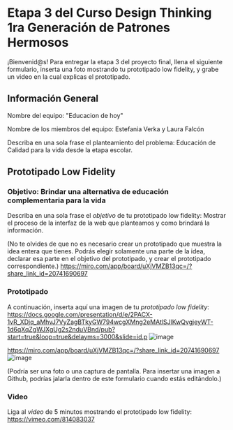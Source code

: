 # Etapa 3 del Curso Design Thinking 1ra Generación de Patrones Hermosos

¡Bienvenid@s!
Para entregar la etapa 3 del proyecto final, llena el siguiente formulario, inserta una foto mostrando tu prototipado low fidelity, y grabe un video en la cual explicas el prototipado.

## Información General

Nombre del equipo: "Educacion de hoy"

Nombre de los miembros del equipo: Estefania Verka y Laura Falcón

Describa en una sola frase el planteamiento del problema: Educación de Calidad para la vida desde la etapa escolar. 

## Prototipado Low Fidelity 

### Objetivo: Brindar una alternativa de educación complementaria para la vida 

Describa en una sola frase el _objetivo_ de tu prototipado low fidelity: Mostrar el proceso de la interfaz de la web que planteamos y como brindará la información. 


(No te olvides de que no es necesario crear un prototipado que muestra la idea entera que tienes. Podrás elegir solamente una parte de la idea, declarar esa parte en el objetivo del prototipado, y crear el prototipado correspondiente.) https://miro.com/app/board/uXjVMZB13qc=/?share_link_id=20741690697

### Prototipado

A continuación, inserta aquí una imagen de tu _prototipado low fidelity_: https://docs.google.com/presentation/d/e/2PACX-1vR_XDjq_aMhvJ7VyZagBTkyGW794wcgXMng2eMAtlSJlKwQvgjeyWT-1d6qXqZgWJXgUg2s2nduVBnd/pub?start=true&loop=true&delayms=3000&slide=id.p
![image](https://user-images.githubusercontent.com/100322488/229387081-337191f2-afeb-43d9-a46a-91cfe95789e9.png)

https://miro.com/app/board/uXjVMZB13qc=/?share_link_id=20741690697
![image](https://user-images.githubusercontent.com/100322488/229387038-23bdab46-9c4b-427b-ab72-fdbb4dfc1128.png)


(Podría ser una foto o una captura de pantalla. Para insertar una imagen a Github, podrías jalarla dentro de este formulario cuando estás editándolo.)

### Video

Liga al _video_ de 5 minutos mostrando el prototipado low fidelity: https://vimeo.com/814083037
